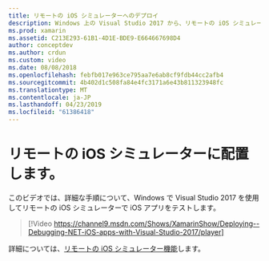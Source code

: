 ```yaml
---
title: リモートの iOS シミュレーターへのデプロイ
description: Windows 上の Visual Studio 2017 から、リモートの iOS シミュレーターにデプロイする方法。
ms.prod: xamarin
ms.assetid: C213E293-61B1-4D1E-BDE9-E664667698D4
author: conceptdev
ms.author: crdun
ms.custom: video
ms.date: 08/08/2018
ms.openlocfilehash: febfb017e963ce795aa7e6ab8cf9fdb44cc2afb4
ms.sourcegitcommit: 4b402d1c508fa84e4fc3171a6e43b811323948fc
ms.translationtype: MT
ms.contentlocale: ja-JP
ms.lasthandoff: 04/23/2019
ms.locfileid: "61386418"
---
```

# <a name="deploy-to-the-remoted-ios-simulator"></a>リモートの iOS シミュレーターに配置します。

このビデオでは、詳細な手順について、Windows で Visual Studio 2017 を使用してリモートの iOS シミュレーターで iOS アプリをテストします。

> [!Video https://channel9.msdn.com/Shows/XamarinShow/Deploying--Debugging-NET-iOS-apps-with-Visual-Studio-2017/player]

詳細については、[リモートの iOS シミュレーター機能](index.md)します。